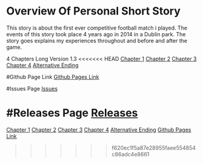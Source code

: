 # Overview Of Personal Short Story
This story is about the first ever competitive football match i played. The events of this story took place 4 years ago in 2014 in a Dublin park. The story goes explains my experiences throughout and before and after the game.

4 Chapters Long
Version 1.3
<<<<<<< HEAD
[Chapter 1](Chapter01.html)
[Chapter 2](Chapter02.html)
[Chapter 3](Chapter03.html)
[Chapter 4](Chapter04.html)
[Alternative Ending](AlternativeEnding.html)

#Github Page Link
[Github Pages Link](https://slatz.github.io/year3-story-2018/)

#Issues Page
[Issues](https://github.com/Slatz/year3-story-2018/issues)

#Releases Page
[Releases](https://github.com/Slatz/year3-story-2018/releases)
=======
<a href="Chapter01.html">Chapter 1</a>
<a href="Chapter02.html">Chapter 2</a>
<a href="Chapter03.html">Chapter 3</a>
<a href="Chapter04.html">Chapter 4</a>
<a href="AlternativeEnding.html">Alternative Ending</a>
[Github Pages Link](https://slatz.github.io/year3-story-2018/)
>>>>>>> f620ec1f5a87e28955faee554854c86adc4e8661
